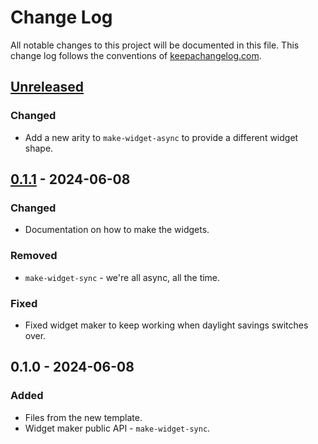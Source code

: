 # Change Log
All notable changes to this project will be documented in this file. This change log follows the conventions of [keepachangelog.com](http://keepachangelog.com/).

## [Unreleased]
### Changed
- Add a new arity to `make-widget-async` to provide a different widget shape.

## [0.1.1] - 2024-06-08
### Changed
- Documentation on how to make the widgets.

### Removed
- `make-widget-sync` - we're all async, all the time.

### Fixed
- Fixed widget maker to keep working when daylight savings switches over.

## 0.1.0 - 2024-06-08
### Added
- Files from the new template.
- Widget maker public API - `make-widget-sync`.

[Unreleased]: https://sourcehost.site/your-name/gen-dataset/compare/0.1.1...HEAD
[0.1.1]: https://sourcehost.site/your-name/gen-dataset/compare/0.1.0...0.1.1
